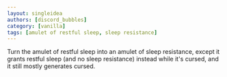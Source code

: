 ```yaml
---
layout: singleidea
authors: [discord_bubbles]
category: [vanilla]
tags: [amulet of restful sleep, sleep resistance]
---
```

Turn the amulet of restful sleep into an amulet of sleep resistance, except it
grants restful sleep (and no sleep resistance) instead while it's cursed, and it
still mostly generates cursed.

